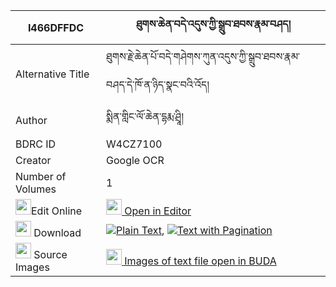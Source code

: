|I466DFFDC|ཐུགས་ཆེན་བདེ་འདུས་ཀྱི་སྒྲུབ་ཐབས་རྣམ་བཤད། 
| --- | --- 
|Alternative Title |ཐུགས་རྗེ་ཆེན་པོ་བདེ་གཤེགས་ཀུན་འདུས་ཀྱི་སྒྲུབ་ཐབས་རྣམ་བཤད་དེ་ཁོ་ན་ཉིད་སྣང་བའི་འོད།
|Author| སྨིན་གླིང་ལོ་ཆེན་དྷརྨ་ཤྲཱི།
|BDRC ID | W4CZ7100
|Creator | Google OCR
|Number of Volumes| 1
|<img width="25" src="https://img.icons8.com/color/25/000000/edit-property.png">Edit Online| [<img width="25" src="https://avatars.githubusercontent.com/u/45091458?s=200&v=4"> Open in Editor](http://editor.openpecha.org/I466DFFDC)
|<img width="25" src="https://img.icons8.com/fluent/48/000000/download-2.png"/>  Download | [![](https://img.icons8.com/color/20/000000/txt.png)Plain Text](https://github.com/Openpecha/I466DFFDC/releases/download/v1/tuk_chen_de_du_kyi_drubtab_nam_plain_I466DFFDC.zip), [![](https://img.icons8.com/color/20/000000/txt.png)Text with Pagination](https://github.com/Openpecha/I466DFFDC/releases/download/v1/tuk_chen_de_du_kyi_drubtab_nam_pages_I466DFFDC.zip)
|<img width="25" src="https://img.icons8.com/plasticine/100/000000/pictures-folder.png"/>  Source Images | [<img width="25" src="https://library.bdrc.io/icons/BUDA-small.svg"> Images of text file open in BUDA](https://library.bdrc.io/show/bdr:W4CZ7100)